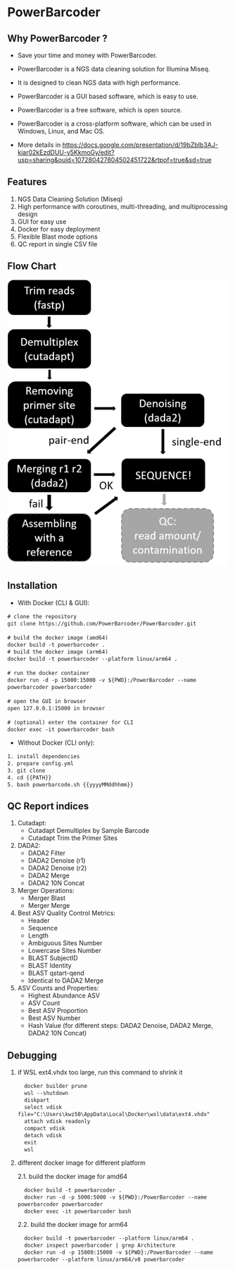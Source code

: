 # PowerBarcoder

## Why PowerBarcoder ?

- Save your time and money with PowerBarcoder.
- PowerBarcoder is a NGS data cleaning solution for Illumina Miseq.
- It is designed to clean NGS data with high performance.
- PowerBarcoder is a GUI based software, which is easy to use.
- PowerBarcoder is a free software, which is open source.
- PowerBarcoder is a cross-platform software, which can be used in Windows, Linux, and Mac OS.

- More details
  in https://docs.google.com/presentation/d/19bZbIb3AJ-kiar02kEzdDUU-y5KkmoGy/edit?usp=sharing&ouid=107280427804502451722&rtpof=true&sd=true

## Features

1. NGS Data Cleaning Solution (Miseq)
2. High performance with coroutines, multi-threading, and multiprocessing design
3. GUI for easy use
4. Docker for easy deployment
5. Flexible Blast mode options
6. QC report in single CSV file

## Flow Chart

![pipeline](https://github.com/PowerBarcoder/PowerBarcoder/blob/main/pipeline.png)

## Installation

- With Docker (CLI & GUI):

```
# clone the repository
git clone https://github.com/PowerBarcoder/PowerBarcoder.git

# build the docker image (amd64)
docker build -t powerbarcoder .
# build the docker image (arm64)
docker build -t powerbarcoder --platform linux/arm64 .

# run the docker container
docker run -d -p 15000:15000 -v ${PWD}:/PowerBarcoder --name powerbarcoder powerbarcoder

# open the GUI in browser
open 127.0.0.1:15000 in browser

# (optional) enter the container for CLI
docker exec -it powerbarcoder bash
```

- Without Docker (CLI only):

```
1. install dependencies
2. prepare config.yml
3. git clone
4. cd {{PATH}}
5. bash powerbarcode.sh {{yyyyMMddhhmm}}
```

## QC Report indices

1. Cutadapt:
    - Cutadapt Demultiplex by Sample Barcode
    - Cutadapt Trim the Primer Sites
2. DADA2:
    - DADA2 Filter
    - DADA2 Denoise (r1)
    - DADA2 Denoise (r2)
    - DADA2 Merge
    - DADA2 10N Concat
3. Merger Operations:
    - Merger Blast
    - Merger Merge
4. Best ASV Quality Control Metrics:
    - Header
    - Sequence
    - Length
    - Ambiguous Sites Number
    - Lowercase Sites Number
    - BLAST SubjectID
    - BLAST Identity
    - BLAST qstart-qend
    - Identical to DADA2 Merge
5. ASV Counts and Properties:
    - Highest Abundance ASV
    - ASV Count
    - Best ASV Proportion
    - Best ASV Number
    - Hash Value (for different steps: DADA2 Denoise, DADA2 Merge, DADA2 10N Concat)

## Debugging

1. if WSL ext4.vhdx too large, run this command to shrink it
   ```
     docker builder prune
     wsl --shutdown
     diskpart
     select vdisk file="C:\Users\kwz50\AppData\Local\Docker\wsl\data\ext4.vhdx"
     attach vdisk readonly
     compact vdisk
     detach vdisk
     exit
     wsl
   ```
2. different docker image for different platform
   
   2.1. build the docker image for amd64
   ```
     docker build -t powerbarcoder .
     docker run -d -p 5000:5000 -v ${PWD}:/PowerBarcoder --name powerbarcoder powerbarcoder
     docker exec -it powerbarcoder bash
   ```
   2.2. build the docker image for arm64
   ```
     docker build -t powerbarcoder --platform linux/arm64 .
     docker inspect powerbarcoder | grep Architecture
     docker run -d -p 15000:15000 -v ${PWD}:/PowerBarcoder --name powerbarcoder --platform linux/arm64/v8 powerbarcoder
   ```
